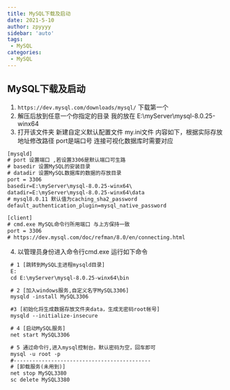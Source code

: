 ```yaml
---
title: MySQL下载及启动
date: 2021-5-10
author: zpyyyy
sidebar: 'auto'
tags:
 - MySQL
categories:
 - MySQL
---
```

## MySQL下载及启动
 1. `https://dev.mysql.com/downloads/mysql/` 下载第一个
 2. 解压后放到任意一个你指定的目录  我的放在 E:\myServer\mysql-8.0.25-winx64
 3. 打开该文件夹  新建自定义默认配置文件 my.ini文件 内容如下，根据实际存放地址修改路径  port是端口号 连接可视化数据库时需要对应
```txt
[mysqld] 
# port 设置端口 ,若设置3306是默认端口可生路
# basedir 设置MySQL的安装目录  
# datadir 设置MySQL数据库的数据的存放目录
port = 3306
basedir=E:\myServer\mysql-8.0.25-winx64\
datadir=E:\myServer\mysql-8.0.25-winx64\data
# mysql8.0.11 默认值为caching_sha2_password
default_authentication_plugin=mysql_native_password

[client]
# cmd.exe MySQL命令行所用端口 与上方保持一致
port = 3306
# https://dev.mysql.com/doc/refman/8.0/en/connecting.html
```
  4. 以管理员身份进入命令行cmd.exe  运行如下命令
   ```txt
    # 1 [跳转到MySQL主进程mysqld目录]
    E:
    cd E:\myServer\mysql-8.0.25-winx64\bin

    # 2 [加入windows服务,自定义名字MySQL3306]
    mysqld -install MySQL3306

    #3 [初始化将生成数据存放文件夹data，生成无密码root帐号]
    mysqld --initialize-insecure

    # 4 [启动MySQL服务]
    net start MySQL3306

    # 5 通过命令行,进入mysql控制台。默认密码为空，回车即可
    mysql -u root -p
    #--------------------------------------------
    # [卸载服务(未用到)]
    net stop MySQL3380
    sc delete MySQL3380
   ```  

